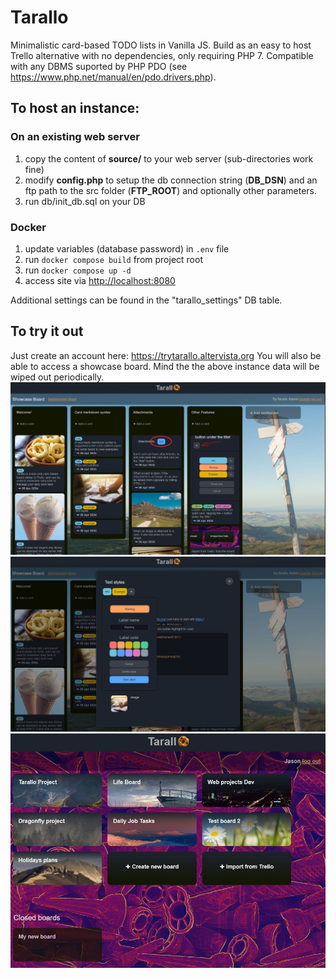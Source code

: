# Tarallo
Minimalistic card-based TODO lists in Vanilla JS.
Build as an easy to host Trello alternative with no dependencies, only requiring PHP 7.
Compatible with any DBMS suported by PHP PDO (see https://www.php.net/manual/en/pdo.drivers.php).

## To host an instance:

### On an existing web server
1. copy the content of **source/** to your web server (sub-directories work fine)
2. modify **config.php** to setup the db connection string (**DB_DSN**) and an ftp path to the src folder  (**FTP_ROOT**) and optionally other parameters.
3. run db/init_db.sql on your DB

### Docker
1. update variables (database password) in `.env` file
2. run `docker compose build` from project root
3. run `docker compose up -d`
4. access site via [http://localhost:8080](http://localhost:8080)

Additional settings can be found in the "tarallo_settings" DB table.

## To try it out
Just create an account here:
https://trytarallo.altervista.org
You will also be able to access a showcase board.
Mind the the above instance data will be wiped out periodically.
![Preview1](screenshots/preview2.JPG)
![Preview2](screenshots/preview3.JPG)
![Preview3](screenshots/preview1.JPG)
